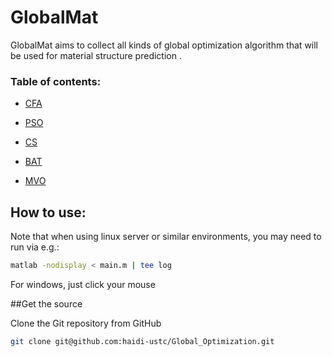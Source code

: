 # GlobalMat

GlobalMat aims to collect all kinds of global optimization algorithm that will be used for material 
structure prediction .

### Table of contents:

* [CFA](!https://sites.google.com/site/cuttlefishalgortihm/)

* [PSO](!https://en.wikipedia.org/wiki/Particle_swarm_optimization)

* [CS](!http://dx.doi.org/10.1109/NABIC.2009.5393690)

* [BAT](!http://dx.doi.org/10.1007/978-3-642-12538-6_6)

* [MVO](!http://dx.doi.org/10.1007/s00521-015-1870-7)

## How to use: 

Note that when using linux server or similar environments, you may need to run via e.g.:

```bash
matlab -nodisplay < main.m | tee log 
```

For windows, just click your mouse

##Get the source

Clone the Git repository from GitHub

```bash
git clone git@github.com:haidi-ustc/Global_Optimization.git
```
